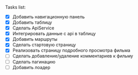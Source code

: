Tasks list:

- [x] Добавить навигационную панель
- [x] Добавить таблицу
- [x] Сделать ApiService
- [x] Интегрировать данные с api в таблицу
- [x] Добавить маршруты
- [x] Сделать стартовую страницу
- [x] Реализовать страницу подробного просмотра фильма
- [ ] Сделать добавление/удаление комментариев к фильму
- [ ] Сделать пагинацию
- [ ] Добавить лоадер
